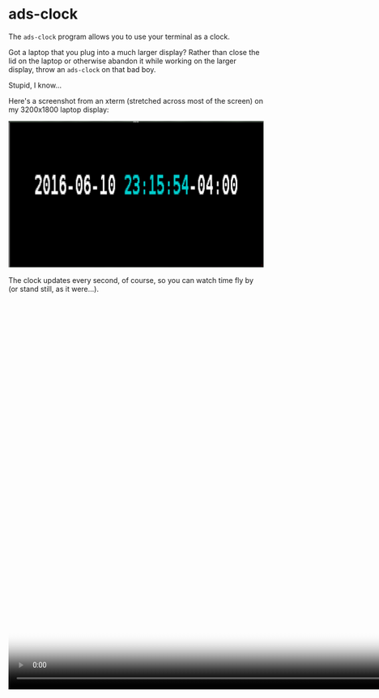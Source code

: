 # ads-clock

The `ads-clock` program allows you to use your terminal as a clock.

Got a laptop that you plug into a much larger display? Rather than close the
lid on the laptop or otherwise abandon it while working on the larger display,
throw an `ads-clock` on that bad boy.

Stupid, I know...

Here's a screenshot from an xterm (stretched across most of the screen) on my
3200x1800 laptop display:

![screenshot of ads-clock](/doc/images/screenshot-ads-clock-with-window-decorations.png)

The clock updates every second, of course, so you can watch time fly by (or
stand still, as it were...).

<video controls autoplay loop muted poster="//doc/images/screenshot-ads-clock-with-window-decorations.png" width="1024" height="768" controls="controls">
    <source src="//doc/video/ads-clock-screencast-001.ogv" type="video/ogg" />
    <p>Your browser does not support the '<code>video</code>' element; unable to display video of '<code>ads-clock</code>' in action.</p>
</video>
